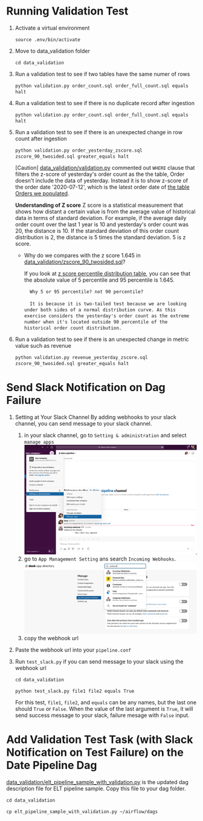 # Running Validation Test

1. Activate a virtual environment

    ```
    source .env/bin/activate
    ```
2. Move to data_validation folder
    ```
    cd data_validation
    ```
3. Run a validation test to see if two tables have the same numer of rows
    ```
    python validation.py order_count.sql order_full_count.sql equals halt
    ```
4. Run a validation test to see if there is no duplicate record after ingestion
    ```
    python validation.py order_count.sql order_full_count.sql equals halt
    ``` 
5. Run a validation test to see if there is an unexpected change in row count after ingestion
    ```
    python validation.py order_yesterday_zscore.sql zscore_90_twosided.sql greater_equals halt
    ``` 
    [Caution] [data_validation/validation.py](data_validation/validation.py) commented out `WHERE` clause that filters the z-score of yesterday's order count as the the table, Order doesn't include the data of yesterday. Instead it is to show z-score of the order date '2020-07-12', which is the latest order date of [the table Orders we populated](elt_pipeline_sample/create_populate_tables.py).

    **Understanding of Z score**
    Z score is a statistical measurement that shows how distant a certain value is from the average value of historical data in terms of standard deviation. For example, if the average daily order count over the last 1 year is 10 and yesterday's order count was 20, the distance is 10. If the standard deviation of this order count distribution is 2, the distance is 5 times the standard deviation. 5 is z score.

    - Why do we compares with the z score 1.645 in [data_validation/zscore_90_twosided.sql](data_validation/zscore_90_twosided.sql)? 

        If you look at [z score percentile distribution table](https://www.mymathtables.com/statistic/z-score-percentile-normal-distribution.html), you can see that the absolute value of 5 percentile and 95 percentile is 1.645. 
        
            Why 5 or 95 percentile? not 90 percentile? 
            
            It is because it is two-tailed test because we are looking under both sides of a normal distribution curve. As this exercise considers the yesterday's order count as the extreme number when it's located outside 90 percentile of the historical order count distribution.
6. Run a validation test to see if there is an unexpected change in metric value such as revenue
    ```
    python validation.py revenue_yesterday_zscore.sql zscore_90_twosided.sql greater_equals halt
    ``` 

# Send Slack Notification on Dag Failure

1. Setting at Your Slack Channel 
   By adding webhooks to your slack channel, you can send message to your slack channel.
   1) in your slack channel, go to `Setting & administration` and select `manage apps`
   <img src = '../documentation/screenshots/slack_webhook_01.png' width =800><img>
   2) go to `App Management Setting` ans search `Incoming Webhooks`.
   <img src = '../documentation/screenshots/slack_webhook_02.png' width =800><img>
   3) copy the webhook url

2. Paste the webhook url into your `pipeline.conf`
3. Run `test_slack.py` if you can send message to your slack using the webhook url

    ```
    cd data_validation
    ```

    ```
    python test_slack.py file1 file2 equals True
    ```
    For this test, `file1`, `file2`, and `equals` can be any names, but the last one should `True` or `False`.
    When the value of the last argument is `True`, it will send success message to your slack, failure mesage with `False` input.



# Add Validation Test Task (with Slack Notification on Test Failure) on the Date Pipeline Dag

[data_validation/elt_pipeline_sample_with_validation.py](data_validation/elt_pipeline_sample_with_validation.py) is the updated dag description file for ELT pipeline sample. Copy this file to your dag folder.

```
cd data_validation
```

```
cp elt_pipeline_sample_with_validation.py ~/airflow/dags
```
